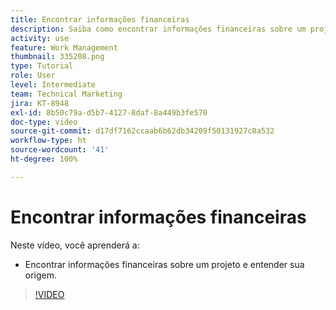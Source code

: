 ```yaml
---
title: Encontrar informações financeiras
description: Saiba como encontrar informações financeiras sobre um projeto e entender sua origem.
activity: use
feature: Work Management
thumbnail: 335208.png
type: Tutorial
role: User
level: Intermediate
team: Technical Marketing
jira: KT-8948
exl-id: 8b50c79a-d5b7-4127-8daf-8a449b3fe570
doc-type: video
source-git-commit: d17df7162ccaab6b62db34209f50131927c0a532
workflow-type: ht
source-wordcount: '41'
ht-degree: 100%

---
```


# Encontrar informações financeiras

Neste vídeo, você aprenderá a:

* Encontrar informações financeiras sobre um projeto e entender sua origem.

>[!VIDEO](https://video.tv.adobe.com/v/335208/?quality=12&learn=on&enablevpops)
